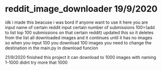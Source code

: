 # reddit_image_downloader 19/9/2020
idk i made this beacuse i was bord if anyone want to use it here you are
input name of certain reddit 
input certain number of submissions 100=(add to list top 100 submissions on that certain reddit) updated this so it deletes from the list all downloaded images and it continues until it has no images so when you input 100 you download 100 images
you need to change the destination in the main.py in download funcion 


21/9/2020
finished this project it can download to 1000 images with naming 1-1000 didnt try more that 1000

